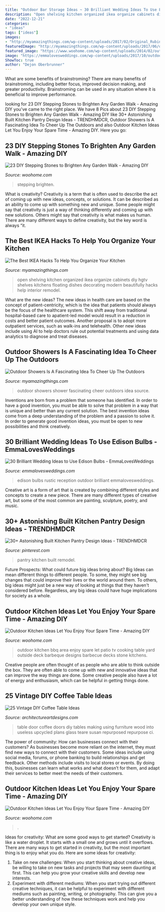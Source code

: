 ```yaml
---
title: "Outdoor Bar Storage Ideas ~ 30 Brilliant Wedding Ideas To Use Edison Bulbs"
description: "Open shelving kitchen organized ikea organize cabinets diy hgtv shelves kitchens floating dishes decorating modern beautifully hacks help interior remodel"
date: "2022-12-21"
categories:
- "ideas"
tags: ["ideas"]
images:
- "http://myamazingthings.com/wp-content/uploads/2017/02/Original_Rubin-open-kitchen-shelving_-768x1024.jpeg"
featuredImage: "http://myamazingthings.com/wp-content/uploads/2017/06/outdoor-shower-2.jpg"
featured_image: "https://www.woohome.com/wp-content/uploads/2014/02/outdoor-kitchen-9.jpg"
image: "https://emmalovesweddings.com/wp-content/uploads/2017/10/outdoor-rustic-wedding-reception-ideas.jpg"
ShowToc: true
author: "Dejon Oberbrunner"
---
```



What are some benefits of brainstroming?
There are many benefits of brainstroming, including better focus, improved decision making, and greater productivity. Brainstroming can be used in any situation where it is beneficial to improve performance.

	

		
looking for 23 DIY Stepping Stones to Brighten Any Garden Walk - Amazing DIY you've came to the right place. We have 8 Pics about 23 DIY Stepping Stones to Brighten Any Garden Walk - Amazing DIY like 30+ Astonishing Built Kitchen Pantry Design Ideas - TRENDHMDCR, Outdoor Showers Is A Fascinating Idea To Cheer Up The Outdoors and also Outdoor Kitchen Ideas Let You Enjoy Your Spare Time - Amazing DIY. Here you go:
		
    
## 23 DIY Stepping Stones To Brighten Any Garden Walk - Amazing DIY

<img loading=lazy src="https://www.woohome.com/wp-content/uploads/2014/04/Cool-DIY-Stepping-Stone-5.jpg" onerror="this.onerror=null;this.src='https://tse3.mm.bing.net/th?id=OIP.jPlHc5NQCoe-1VxL-gAQcwHaLH&amp;pid=15.1';" alt="23 DIY Stepping Stones to Brighten Any Garden Walk - Amazing DIY">

_Source: woohome.com_

>stepping brighten. 

	

What is creativity?
Creativity is a term that is often used to describe the act of coming up with new ideas, concepts, or solutions. It can be described as an ability to come up with something new and unique. Some people might say that creativity is just a way of thinking differently and coming up with new solutions. Others might say that creativity is what makes us human. There are many different ways to define creativity, but the key word is always “it.

    
## The Best IKEA Hacks To Help You Organize Your Kitchen

<img loading=lazy src="http://myamazingthings.com/wp-content/uploads/2017/02/Original_Rubin-open-kitchen-shelving_-768x1024.jpeg" onerror="this.onerror=null;this.src='https://tse2.mm.bing.net/th?id=OIP.hc7kYTts90KdR39yGA-zqQHaJ4&amp;pid=15.1';" alt="The Best IKEA Hacks To Help You Organize Your Kitchen">

_Source: myamazingthings.com_

>open shelving kitchen organized ikea organize cabinets diy hgtv shelves kitchens floating dishes decorating modern beautifully hacks help interior remodel. 

	

What are the new ideas?
The new ideas in health care are based on the concept of patient-centricity, which is the idea that patients should always be the focus of the healthcare system. This shift away from traditional hospital-based care to apatient-led model would result in a reduction in costs and better patient outcomes. Another proposal is to adopt more outpatient services, such as walk-ins and telehealth. Other new ideas include using AI to help doctors rule out potential treatments and using data analytics to diagnose and treat diseases.

    
## Outdoor Showers Is A Fascinating Idea To Cheer Up The Outdoors

<img loading=lazy src="http://myamazingthings.com/wp-content/uploads/2017/06/outdoor-shower-2.jpg" onerror="this.onerror=null;this.src='https://tse2.mm.bing.net/th?id=OIP.fT2hJ4CIlciRRf8dTH_wMgHaLJ&amp;pid=15.1';" alt="Outdoor Showers Is A Fascinating Idea To Cheer Up The Outdoors">

_Source: myamazingthings.com_

>outdoor showers shower fascinating cheer outdoors idea source. 

	

Inventions are born from a problem that someone has identified. In order to have a good invention, you must be able to solve that problem in a way that is unique and better than any current solution. The best invention ideas come from a deep understanding of the problem and a passion to solve it. In order to generate good invention ideas, you must be open to new possibilities and think creatively.

    
## 30 Brilliant Wedding Ideas To Use Edison Bulbs - EmmaLovesWeddings

<img loading=lazy src="https://emmalovesweddings.com/wp-content/uploads/2017/10/outdoor-rustic-wedding-reception-ideas.jpg" onerror="this.onerror=null;this.src='https://tse3.mm.bing.net/th?id=OIP.fZdrfC13ry4-yquBoRzX-QHaLH&amp;pid=15.1';" alt="30 Brilliant Wedding Ideas to Use Edison Bulbs - EmmaLovesWeddings">

_Source: emmalovesweddings.com_

>edison bulbs rustic reception outdoor brilliant emmalovesweddings. 

	

Creative art is a form of art that is created by combining different styles and concepts to create a new piece. There are many different types of creative art, but some of the most common are painting, sculpture, poetry, and music.

    
## 30+ Astonishing Built Kitchen Pantry Design Ideas - TRENDHMDCR

<img loading=lazy src="https://i.pinimg.com/736x/23/3a/2d/233a2d0fba243e03a999d6cb471c1b8f.jpg" onerror="this.onerror=null;this.src='https://tse3.mm.bing.net/th?id=OIP.aEjXIHuWxjbiToBy3l-fAwHaJ3&amp;pid=15.1';" alt="30+ Astonishing Built Kitchen Pantry Design Ideas - TRENDHMDCR">

_Source: pinterest.com_

>pantry kitchen built remodel. 

	

Future Prospects: What could future big ideas bring about?
Big Ideas can mean different things to different people. To some, they might see big changes that could improve their lives or the world around them. To others, big ideas might just be a new way of looking at things that they haven't considered before. Regardless, any big ideas could have huge implications for society as a whole.

    
## Outdoor Kitchen Ideas Let You Enjoy Your Spare Time - Amazing DIY

<img loading=lazy src="http://www.woohome.com/wp-content/uploads/2014/02/outdoor-kitchen-15.jpg" onerror="this.onerror=null;this.src='https://tse2.mm.bing.net/th?id=OIP.aBX0IHzMpmdlZpbli8pgXgHaJ4&amp;pid=15.1';" alt="Outdoor Kitchen Ideas Let You Enjoy Your Spare Time - Amazing DIY">

_Source: woohome.com_

>outdoor kitchen bbq area enjoy spare let patio tv cooking table yard outside deck barbeque designs barbecue decks stone kitchens. 

	

Creative people are often thought of as people who are able to think outside the box. They are often able to come up with new and innovative ideas that can improve the way things are done. Some creative people also have a lot of energy and enthusiasm, which can be helpful in getting things done.

    
## 25 Vintage DIY Coffee Table Ideas

<img loading=lazy src="https://www.architectureartdesigns.com/wp-content/uploads/2014/01/2241.jpg" onerror="this.onerror=null;this.src='https://tse2.mm.bing.net/th?id=OIP.Tnwfo1PMh76llenZGcE-wgHaJ3&amp;pid=15.1';" alt="25 Vintage DIY Coffee Table Ideas">

_Source: architectureartdesigns.com_

>table door coffee doors diy tables making using furniture wood into useless upcycled plans glass teare susan repurposed repurpose ci. 

	

The power of community: How can businesses connect with their customers?
As businesses become more reliant on the internet, they must find new ways to connect with their customers. Some ideas include using social media, forums, or phone banking to build relationships and get feedback. Other methods include visits to local stores or events. By doing this, businesses can learn what works and what doesn’t for them, and adapt their services to better meet the needs of their customers.

    
## Outdoor Kitchen Ideas Let You Enjoy Your Spare Time - Amazing DIY

<img loading=lazy src="https://www.woohome.com/wp-content/uploads/2014/02/outdoor-kitchen-9.jpg" onerror="this.onerror=null;this.src='https://tse4.mm.bing.net/th?id=OIP.tFdWilu2fD_osa0H4TcVvQHaHa&amp;pid=15.1';" alt="Outdoor Kitchen Ideas Let You Enjoy Your Spare Time - Amazing DIY">

_Source: woohome.com_

>. 

	

Ideas for creativity: What are some good ways to get started?
Creativity is like a water droplet. It starts with a small one and grows until it overflows. There are many ways to get started in creativity, but the most important thing is to enjoy what you do. Here are some ideas for creativity: 
1. Take on new challenges: When you start thinking about creative ideas, be willing to take on new tasks and projects that may seem daunting at first. This can help you grow your creative skills and develop new interests. 
2. Experiment with different mediums: When you start trying out different creative techniques, it can be helpful to experiment with different mediums such as painting, writing, or photography. This can give you a better understanding of how these techniques work and help you develop your own unique style. 

